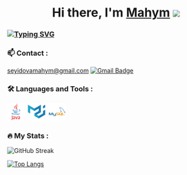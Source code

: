 <h1 align="center">Hi there, I'm <a href="https://www.instagram.com/seyidova_life/" target="_blank">Mahym</a> 
     <img src="https://media.giphy.com/media/hvRJCLFzcasrR4ia7z/giphy.gif" width="30px"/>
<h3 <img src="https://github.com/blackcater/blackcater/r<a href="mailto:seyidovamahym@gmail.com"><img

   [![Typing SVG](https://readme-typing-svg.herokuapp.com?color=%2336BCF7&lines=Computer+Security+Specialist)](https://git.io/typing-svg)      
   ### :mailbox: Contact :     
   seyidovamahym@gmail.com
   <a href="mailto:seyidovamahym@gmail.com"><img src="https://camo.githubusercontent.com/90af8431cf18df8809777b33254b7bb7e410a1371c04f4543f3e7ed20b2dbfa6/68747470733a2f2f696d672e736869656c64732e696f2f62616467652f2d476d61696c2d6431343833363f7374796c653d666c6174266c6f676f3d476d61696c266c6f676f436f6c6f723d7768697465266c696e6b3d6d61696c746f3a61646965756a7740676d61696c2e636f6d" alt="Gmail Badge" data-canonical-src="https://img.shields.io/badge/-Gmail-d14836?style=flat&amp;logo=Gmail&amp;logoColor=white&amp;link=mailto:adieujw@gmail.com" style="max-width: 100%;"></a>                                         
                                             
### :hammer_and_wrench: Languages and Tools :
<div>
  <img src="https://github.com/devicons/devicon/blob/master/icons/java/java-original-wordmark.svg" title="Java" alt="Java" width="40" height="40"/>&nbsp;
  <img src="https://github.com/devicons/devicon/blob/master/icons/materialui/materialui-original.svg" title="Material UI" alt="Material UI" width="40" height="40"/>&nbsp;
  <img src="https://github.com/devicons/devicon/blob/master/icons/mysql/mysql-original-wordmark.svg" title="MySQL"  alt="MySQL" width="40" height="40"/>&nbsp;
</div>

### :fire: My Stats :

![GitHub Streak](http://github-readme-streak-stats.herokuapp.com?user=faveliana&theme=dark&background=000000)

[![Top Langs](https://github-readme-stats.vercel.app/api/top-langs/?username=Faveliana&layout=compact&theme=vision-friendly-dark)](https://github.com//github-readme-stats)
